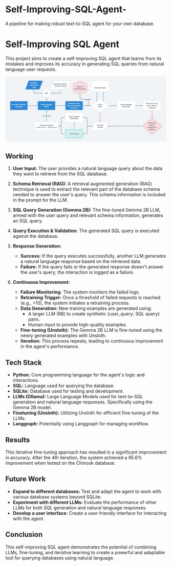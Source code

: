 # Self-Improving-SQL-Agent-
A pipeline for making robust text-to-SQL agent for your own database.
# Self-Improving SQL Agent

This project aims to create a self-improving SQL agent that learns from its mistakes and improves its accuracy in generating SQL queries from natural language user requests.

<img src="https://github.com/lzytitan494/Self-Improving-SQL-Agent-/blob/main/SQLA.png"></img>

## Working

1. **User Input:** The user provides a natural language query about the data they want to retrieve from the SQL database.

2. **Schema Retrieval (RAG):**  A retrieval augmented generation (RAG) technique is used to extract the relevant part of the database schema needed to answer the user's query. This schema information is included in the prompt for the LLM.

3. **SQL Query Generation (Gemma 2B):**  The fine-tuned Gemma 2B LLM, armed with the user query and relevant schema information, generates an SQL query.

4. **Query Execution & Validation:** The generated SQL query is executed against the database.

5. **Response Generation:**
   * **Success:** If the query executes successfully, another LLM generates a natural language response based on the retrieved data.
   * **Failure:** If the query fails or the generated response doesn't answer the user's query, the interaction is logged as a failure.

6. **Continuous Improvement:**
   * **Failure Monitoring:** The system monitors the failed logs.
   * **Retraining Trigger:** Once a threshold of failed requests is reached (e.g., >10), the system initiates a retraining process.
   * **Data Generation:**  New training examples are generated using:
      * A larger LLM (8B) to create synthetic {user_query: SQL query} pairs.
      * Human input to provide high-quality examples.
   * **Fine-tuning (Unsloth):** The Gemma 2B LLM is fine-tuned using the newly generated examples with Unsloth.
   * **Iteration:** This process repeats, leading to continuous improvement in the agent's performance.

## Tech Stack
* **Python:** Core programming language for the agent's logic and interactions.
* **SQL:** Language used for querying the database.
* **SQLite:** Database used for testing and development.
* **LLMs (Ollama):** Large Language Models used for text-to-SQL generation and natural language responses. Specifically using the Gemma 2B model.
* **Finetuning (Unsloth):**  Utilizing Unsloth for efficient fine-tuning of the LLMs.
* **Langgraph:**  Potentially using Langgraph for managing workflow.

## Results

This iterative fine-tuning approach has resulted in a significant improvement in accuracy. After the 4th iteration, the system achieved a 95.6% improvement when tested on the Chinook database.

## Future Work

* **Expand to different databases:** Test and adapt the agent to work with various database systems beyond SQLite.
* **Experiment with different LLMs:**  Evaluate the performance of other LLMs for both SQL generation and natural language responses.
* **Develop a user interface:**  Create a user-friendly interface for interacting with the agent.

## Conclusion

This self-improving SQL agent demonstrates the potential of combining LLMs, fine-tuning, and iterative learning to create a powerful and adaptable tool for querying databases using natural language.
